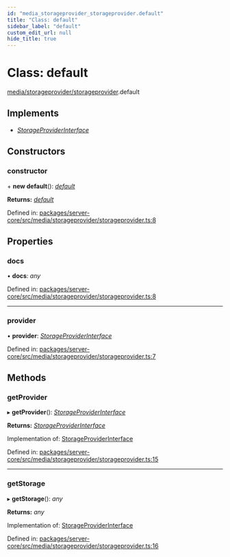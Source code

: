 ```yaml
---
id: "media_storageprovider_storageprovider.default"
title: "Class: default"
sidebar_label: "default"
custom_edit_url: null
hide_title: true
---
```


# Class: default

[media/storageprovider/storageprovider](../modules/media_storageprovider_storageprovider.md).default

## Implements

* [*StorageProviderInterface*](../interfaces/media_storageprovider_storageprovider_interface.storageproviderinterface.md)

## Constructors

### constructor

\+ **new default**(): [*default*](media_storageprovider_storageprovider.default.md)

**Returns:** [*default*](media_storageprovider_storageprovider.default.md)

Defined in: [packages/server-core/src/media/storageprovider/storageprovider.ts:8](https://github.com/xr3ngine/xr3ngine/blob/77d12cea0/packages/server-core/src/media/storageprovider/storageprovider.ts#L8)

## Properties

### docs

• **docs**: *any*

Defined in: [packages/server-core/src/media/storageprovider/storageprovider.ts:8](https://github.com/xr3ngine/xr3ngine/blob/77d12cea0/packages/server-core/src/media/storageprovider/storageprovider.ts#L8)

___

### provider

• **provider**: [*StorageProviderInterface*](../interfaces/media_storageprovider_storageprovider_interface.storageproviderinterface.md)

Defined in: [packages/server-core/src/media/storageprovider/storageprovider.ts:7](https://github.com/xr3ngine/xr3ngine/blob/77d12cea0/packages/server-core/src/media/storageprovider/storageprovider.ts#L7)

## Methods

### getProvider

▸ **getProvider**(): [*StorageProviderInterface*](../interfaces/media_storageprovider_storageprovider_interface.storageproviderinterface.md)

**Returns:** [*StorageProviderInterface*](../interfaces/media_storageprovider_storageprovider_interface.storageproviderinterface.md)

Implementation of: [StorageProviderInterface](../interfaces/media_storageprovider_storageprovider_interface.storageproviderinterface.md)

Defined in: [packages/server-core/src/media/storageprovider/storageprovider.ts:15](https://github.com/xr3ngine/xr3ngine/blob/77d12cea0/packages/server-core/src/media/storageprovider/storageprovider.ts#L15)

___

### getStorage

▸ **getStorage**(): *any*

**Returns:** *any*

Implementation of: [StorageProviderInterface](../interfaces/media_storageprovider_storageprovider_interface.storageproviderinterface.md)

Defined in: [packages/server-core/src/media/storageprovider/storageprovider.ts:16](https://github.com/xr3ngine/xr3ngine/blob/77d12cea0/packages/server-core/src/media/storageprovider/storageprovider.ts#L16)
